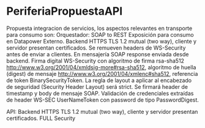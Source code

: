 # PeriferiaPropuestaAPI
Propuesta integracion de servicios, los aspectos relevantes en transporte para consumo son:
Orquestador:
            SOAP to REST
            Exposición para consumo en Datapower Externo.
            Backend HTTPS TLS 1.2 mutual (two way), cliente y servidor presentan certificados.
            Se remueven headers de WS-Security antes de enviar a clientes.
            En mensajería SOAP response enviada desde backend.
            Firma digital WS-Security con algoritmo de firma rsa-sha512 http://www.w3.org/2001/04/xmldsig-more#rsa-sha512,    algoritmo de huella (digest) de mensaje http://www.w3.org/2001/04/xmlenc#sha512, referencia de token BinarySecurityToken. La regla de layout a aplicar al encabezado de seguridad (Security Header Layout) será strict. Se firmará header de timestamp y body de mensaje SOAP.
            Validación de credenciales extraídas de header WS-SEC UserNameToken con password de tipo PasswordDigest.

API:
            Backend HTTPS TLS 1.2 mutual (two way), cliente y servidor presentan certificados.
FULL Security
